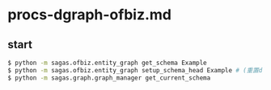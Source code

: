 # procs-dgraph-ofbiz.md
## start
```sh
$ python -m sagas.ofbiz.entity_graph get_schema Example
$ python -m sagas.ofbiz.entity_graph setup_schema_head Example # (重置dgraph-schemas)
$ python -m sagas.graph.graph_manager get_current_schema
```


